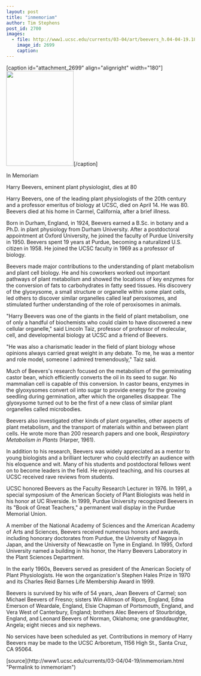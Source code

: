 ```yaml
---
layout: post
title: "inmemoriam"
author: Tim Stephens
post_id: 2700
images:
  - file: http://www1.ucsc.edu/currents/03-04/art/beevers_h.04-04-19.180.jpg
    image_id: 2699
    caption: 
---
```


[caption id="attachment_2699" align="alignright" width="180"]<a href="http://localhost/mysite/wp-content/uploads/2004/04/beevers_h.04-04-19.180.jpg"><img class="size-full wp-image-2699" src="http://localhost/mysite/wp-content/uploads/2004/04/beevers_h.04-04-19.180.jpg" alt="" width="180" height="254" /></a>[/caption]
<p class="pagehead">
  In Memoriam
</p>
<p class="sectionhead">
  Harry Beevers, eminent plant physiologist, dies at 80
</p>
<p>
  Harry Beevers, one of the leading plant physiologists of the 20th century and a professor emeritus of biology at UCSC, died on April 14. He was 80. Beevers died at his home in Carmel, California, after a brief illness.<br>
</p>
<p>
  Born in Durham, England, in 1924, Beevers earned a B.Sc. in botany and a Ph.D. in plant physiology from Durham University. After a postdoctoral appointment at Oxford University, he joined the faculty of Purdue University in 1950. Beevers spent 19 years at Purdue, becoming a naturalized U.S. citizen in 1958. He joined the UCSC faculty in 1969 as a professor of biology.<br>
</p>
<p>
  Beevers made major contributions to the understanding of plant metabolism and plant cell biology. He and his coworkers worked out important pathways of plant metabolism and showed the locations of key enzymes for the conversion of fats to carbohydrates in fatty seed tissues. His discovery of the glyoxysome, a small structure or organelle within some plant cells, led others to discover similar organelles called leaf peroxisomes, and stimulated further understanding of the role of peroxisomes in animals.<br>
</p>
<p>
  "Harry Beevers was one of the giants in the field of plant metabolism, one of only a handful of biochemists who could claim to have discovered a new cellular organelle," said Lincoln Taiz, professor of professor of molecular, cell, and developmental biology at UCSC and a friend of Beevers.<br>
</p>
<p>
  "He was also a charismatic leader in the field of plant biology whose opinions always carried great weight in any debate. To me, he was a mentor and role model, someone I admired tremendously," Taiz said.<br>
</p>
<p>
  Much of Beevers's research focused on the metabolism of the germinating castor bean, which efficiently converts the oil in its seed to sugar. No mammalian cell is capable of this conversion. In castor beans, enzymes in the glyoxysomes convert oil into sugar to provide energy for the growing seedling during germination, after which the organelles disappear. The glyoxysome turned out to be the first of a new class of similar plant organelles called microbodies.<br>
</p>
<p>
  Beevers also investigated other kinds of plant organelles, other aspects of plant metabolism, and the transport of materials within and between plant cells. He wrote more than 200 research papers and one book, <i>Respiratory Metabolism in Plants</i> (Harper, 1961).<br>
</p>
<p>
  In addition to his research, Beevers was widely appreciated as a mentor to young biologists and a brilliant lecturer who could electrify an audience with his eloquence and wit. Many of his students and postdoctoral fellows went on to become leaders in the field. He enjoyed teaching, and his courses at UCSC received rave reviews from students.<br>
</p>
<p>
  UCSC honored Beevers as the Faculty Research Lecturer in 1976. In 1991, a special symposium of the American Society of Plant Biologists was held in his honor at UC Riverside. In 1999, Purdue University recognized Beevers in its "Book of Great Teachers," a permanent wall display in the Purdue Memorial Union.<br>
</p>
<p>
  A member of the National Academy of Sciences and the American Academy of Arts and Sciences, Beevers received numerous honors and awards, including honorary doctorates from Purdue, the University of Nagoya in Japan, and the University of Newcastle on Tyne in England. In 1995, Oxford University named a building in his honor, the Harry Beevers Laboratory in the Plant Sciences Department.<br>
</p>
<p>
  In the early 1960s, Beevers served as president of the American Society of Plant Physiologists. He won the organization's Stephen Hales Prize in 1970 and its Charles Reid Barnes Life Membership Award in 1999.<br>
</p>
<p>
  Beevers is survived by his wife of 54 years, Jean Beevers of Carmel; son Michael Beevers of Fresno; sisters Win Allinson of Ripon, England, Edna Emerson of Weardale, England, Elsie Chapman of Portsmouth, England, and Vera West of Canterbury, England; brothers Alec Beevers of Stourbridge, England, and Leonard Beevers of Norman, Oklahoma; one granddaughter, Angela; eight nieces and six nephews.<br>
</p>
<p>
  No services have been scheduled as yet. Contributions in memory of Harry Beevers may be made to the UCSC Arboretum, 1156 High St., Santa Cruz, CA 95064.<br>
</p>
<p>

</p>
[source](http://www1.ucsc.edu/currents/03-04/04-19/inmemoriam.html "Permalink to inmemoriam")

